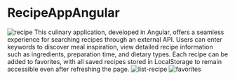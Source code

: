 # RecipeAppAngular

![recipe](https://github.com/user-attachments/assets/9712712b-a613-42d1-ac2c-dcf2e83935c5)
This culinary application, developed in Angular, offers a seamless experience for searching recipes through an external API. Users can enter keywords to discover meal inspiration, view detailed recipe information such as ingredients, preparation time, and dietary types. Each recipe can be added to favorites, with all saved recipes stored in LocalStorage to remain accessible even after refreshing the page.
![list-recipe](https://github.com/user-attachments/assets/94b46e02-2e2b-444f-bb73-0feb84ccb708)
![favorites](https://github.com/user-attachments/assets/991f9132-af63-4f14-b688-65a9c2cae2d5)



